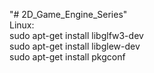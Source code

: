 "# 2D_Game_Engine_Series"  
Linux:  
sudo apt-get install libglfw3-dev  
sudo apt-get install libglew-dev  
sudo apt-get install pkgconf  